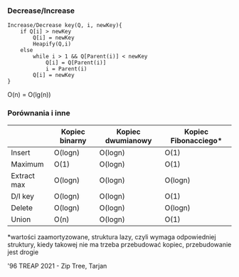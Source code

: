 ### Decrease/Increase
```
Increase/Decrease key(Q, i, newKey){
	if Q[i] > newKey
		Q[i] = newKey
		Heapify(Q,i)
	else
		while i > 1 && Q[Parent(i)] < newKey
			Q[i] = Q[Parent(i)]
			i = Parent(i)
		Q[i] = newKey 
}
```
O(n) = O(lg(n))
### Porównania i inne 

|             | Kopiec binarny | Kopiec dwumianowy | Kopiec Fibonacciego* |
| ----------- | -------------- | ----------------- | -------------------- |
| Insert      | O(logn)        | O(logn)           | O(1)                 |
| Maximum     | O(1)           | O(logn)           | O(1)                 |
| Extract max | O(logn)        | O(logn)           | O(logn)              |
| D/I key     | O(logn)        | O(logn)           | O(1)                 |
| Delete      | O(logn)        | O(logn)           | O(logn)              |
| Union       | O(n)           | O(logn)           | O(1)                 |
\*wartości zaamortyzowane, struktura lazy, czyli wymaga odpowiedniej struktury, kiedy takowej nie ma trzeba przebudować kopiec, przebudowanie jest drogie

'96 TREAP
2021 - Zip Tree, Tarjan